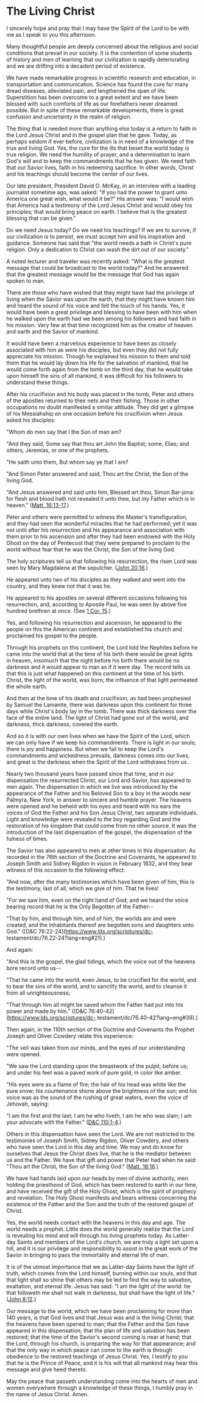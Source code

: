 # The Living Christ

I sincerely hope and pray that I may have the Spirit of the Lord to be with me
as I speak to you this afternoon.

Many thoughtful people are deeply concerned about the religious and social
conditions that prevail in our society. It is the contention of some students
of history and men of learning that our civilization is rapidly deteriorating
and we are drifting into a decadent period of existence.

We have made remarkable progress in scientific research and education, in
transportation and communication. Science has found the cure for many dread
diseases, alleviated pain, and lengthened the span of life. Superstition has
been overcome to a great extent and we have been blessed with such comforts of
life as our forefathers never dreamed possible. But in spite of these
remarkable developments, there is great confusion and uncertainty in the realm
of religion.

The thing that is needed more than anything else today is a return to faith in
the Lord Jesus Christ and in the gospel plan that he gave. Today, as perhaps
seldom if ever before, civilization is in need of a knowledge of the true and
living God. Yes, the cure for the ills that beset the world today is true
religion. We need the humility of prayer, and a determination to learn God's
will and to keep the commandments that he has given. We need faith that our
Savior lives, faith in his redeeming sacrifice. In other words, Christ and his
teachings should become the center of our lives.

Our late president, President David O. McKay, in an interview with a leading
journalist sometime ago, was asked: "If you had the power to grant unto
America one great wish, what would it be?" His answer was: "I would wish that
America had a testimony of the Lord Jesus Christ and would obey his
principles; that would bring peace on earth. I believe that is the greatest
blessing that can be given."

Do we need Jesus today? Do we need his teachings? If we are to survive, if our
civilization is to persist, we must accept him and his inspiration and
guidance. Someone has said that "the world needs a bath in Christ's pure
religion. Only a dedication to Christ can wash the dirt out of our society."

A noted lecturer and traveler was recently asked: "What is the greatest
message that could be broadcast to the world today?" And he answered that the
greatest message would be the message that God has again spoken to man.

There are those who have wished that they might have had the privilege of
living when the Savior was upon the earth, that they might have known him and
heard the sound of his voice and felt the touch of his hands. Yes, it would
have been a great privilege and blessing to have been with him when he walked
upon the earth had we been among his followers and had faith in his mission.
Very few at that time recognized him as the creator of heaven and earth and
the Savior of mankind.

It would have been a marvelous experience to have been as closely associated
with him as were his disciples, but even they did not fully appreciate his
mission. Though he explained his mission to them and told them that he would
lay down his life for the salvation of mankind, that he would come forth again
from the tomb on the third day, that he would take upon himself the sins of
all mankind, it was difficult for his followers to understand these things.

After his crucifixion and his body was placed in the tomb, Peter and others of
the apostles returned to their nets and their fishing. Those in other
occupations no doubt manifested a similar attitude. They did get a glimpse of
his Messiahship on one occasion before his crucifixion when Jesus asked his
disciples:

"Whom do men say that I the Son of man am?

"And they said, Some say that thou art John the Baptist; some, Elias; and
others, Jeremias, or one of the prophets.

"He saith unto them, But whom say ye that I am?

"And Simon Peter answered and said, Thou art the Christ, the Son of the living
God.

"And Jesus answered and said unto him, Blessed art thou, Simon Bar-jona: for
flesh and blood hath not revealed it unto thee, but my Father which is in
heaven." ([Matt.
16:13-17](https://www.lds.org/scriptures/nt/matt/16.13-17?lang=eng#12).)

Peter and others were permitted to witness the Master's transfiguration, and
they had seen the wonderful miracles that he had performed; yet it was not
until after his resurrection and his appearance and association with them
prior to his ascension and after they had been endowed with the Holy Ghost on
the day of Pentecost that they were prepared to proclaim to the world without
fear that he was the Christ, the Son of the living God.

The holy scriptures tell us that following his resurrection, the risen Lord
was seen by Mary Magdalene at the sepulcher. ([John
20:16](https://www.lds.org/scriptures/nt/john/20.16?lang=eng#15).)

He appeared unto two of his disciples as they walked and went into the
country, and they knew not that it was he.

He appeared to his apostles on several different occasions following his
resurrection, and, according to Apostle Paul, he was seen by above five
hundred brethren at once. (See [1 Cor.
15](https://www.lds.org/scriptures/nt/1-cor/15.title?lang=eng).)

Yes, and following his resurrection and ascension, he appeared to the people
on this the American continent and established his church and proclaimed his
gospel to the people.

Through his prophets on this continent, the Lord told the Nephites before he
came into the world that at the time of his birth there would be great lights
in heaven, insomuch that the night before his birth there would be no darkness
and it would appear to man as if it were day. The record tells us that this is
just what happened on this continent at the time of his birth. Christ, the
light of the world, was born; the influence of that light permeated the whole
earth.

And then at the time of his death and crucifixion, as had been prophesied by
Samuel the Lamanite, there was darkness upon this continent for three days
while Christ's body lay in the tomb. There was thick darkness over the face of
the entire land. The light of Christ had gone out of the world, and darkness,
thick darkness, covered the earth.

And so it is with our own lives when we have the Spirit of the Lord, which we
can only have if we keep his commandments. There is light in our souls; there
is joy and happiness. But when we fail to keep the Lord's commandments and
wickedness prevails, darkness comes into our lives, and great is the darkness
when the Spirit of the Lord withdraws from us.

Nearly two thousand years have passed since that time, and in our dispensation
the resurrected Christ, our Lord and Savior, has appeared to men again. The
dispensation in which we live was introduced by the appearance of the Father
and his Beloved Son to a boy in the woods near Palmyra, New York, in answer to
sincere and humble prayer. The heavens were opened and he beheld with his eyes
and heard with his ears the voices of God the Father and his Son Jesus Christ,
two separate individuals. Light and knowledge were revealed to the boy
regarding God and the restoration of his kingdom that could come from no other
source. It was the introduction of the last dispensation of the gospel, the
dispensation of the fulness of times.

The Savior has also appeared to men at other times in this dispensation. As
recorded in the 76th section of the Doctrine and Covenants, he appeared to
Joseph Smith and Sidney Rigdon in vision in February 1832, and they bear
witness of this occasion to the following effect:

"And now, after the many testimonies which have been given of him, this is the
testimony, last of all, which we give of him: That he lives!

"For we saw him, even on the right hand of God; and we heard the voice bearing
record that he is the Only Begotten of the Father--

"That by him, and through him, and of him, the worlds are and were created,
and the inhabitants thereof are begotten sons and daughters unto God."
([D&amp;C 76:22-24](https://www.lds.org/scriptures/dc-
testament/dc/76.22-24?lang=eng#21).)

And again:

"And this is the gospel, the glad tidings, which the voice out of the heavens
bore record unto us--

"That he came into the world, even Jesus, to be crucified for the world, and
to bear the sins of the world, and to sanctify the world, and to cleanse it
from all unrighteousness;

"That through him all might be saved whom the Father had put into his power
and made by him." ([D&amp;C 76:40-42](https://www.lds.org/scriptures/dc-
testament/dc/76.40-42?lang=eng#39).)

Then again, in the 110th section of the Doctrine and Covenants the Prophet
Joseph and Oliver Cowdery relate this experience:

"The veil was taken from our minds, and the eyes of our understanding were
opened.

"We saw the Lord standing upon the breastwork of the pulpit, before us; and
under his feet was a paved work of pure gold, in color like amber.

"His eyes were as a flame of fire; the hair of his head was white like the
pure snow; his countenance shone above the brightness of the sun; and his
voice was as the sound of the rushing of great waters, even the voice of
Jehovah, saying:

"I am the first and the last; I am he who liveth, I am he who was slain; I am
your advocate with the Father." ([D&amp;C
110:1-4](https://www.lds.org/scriptures/dc-testament/dc/110.1-4?lang=eng#0).)

Others in this dispensation have seen the Lord. We are not restricted to the
testimonies of Joseph Smith, Sidney Rigdon, Oliver Cowdery, and others who
have seen the Lord in this day and time. We may and do know for ourselves that
Jesus the Christ does live, that he is the mediator between us and the Father.
We have that gift and power that Peter had when he said: "Thou art the Christ,
the Son of the living God." ([Matt.
16:16](https://www.lds.org/scriptures/nt/matt/16.16?lang=eng#15).)

We have had hands laid upon our heads by men of divine authority, men holding
the priesthood of God, which has been restored to earth in our time, and have
received the gift of the Holy Ghost, which is the spirit of prophecy and
revelation. The Holy Ghost manifests and bears witness concerning the
existence of the Father and the Son and the truth of the restored gospel of
Christ.

Yes, the world needs contact with the heavens in this day and age. The world
needs a prophet. Little does the world generally realize that the Lord is
revealing his mind and will through his living prophets today. As Latter-day
Saints and members of the Lord's church, we are truly a light set upon a hill,
and it is our privilege and responsibility to assist in the great work of the
Savior in bringing to pass the immortality and eternal life of man.

It is of the utmost importance that we as Latter-day Saints have the light of
truth, which comes from the Lord himself, burning within our souls, and that
that light shall so shine that others may be led to find the way to salvation,
exaltation, and eternal life. Jesus has said: "I am the light of the world: he
that followeth me shall not walk in darkness, but shall have the light of
life." ([John 8:12](https://www.lds.org/scriptures/nt/john/8.12?lang=eng#11).)

Our message to the world, which we have been proclaiming for more than 140
years, is that God lives and that Jesus was and is the living Christ; that the
heavens have been opened to man; that the Father and the Son have appeared in
this dispensation; that the plan of life and salvation has been restored; that
the time of the Savior's second coming is near at hand; that the Lord, through
his church, is preparing the way for that appearance; and that the only way in
which peace can come to the earth is through obedience to the restored
teachings of Jesus Christ. Yes, I testify to you that he is the Prince of
Peace, and it is his will that all mankind may hear this message and give heed
thereto.

May the peace that passeth understanding come into the hearts of men and women
everywhere through a knowledge of these things, I humbly pray in the name of
Jesus Christ. Amen.

